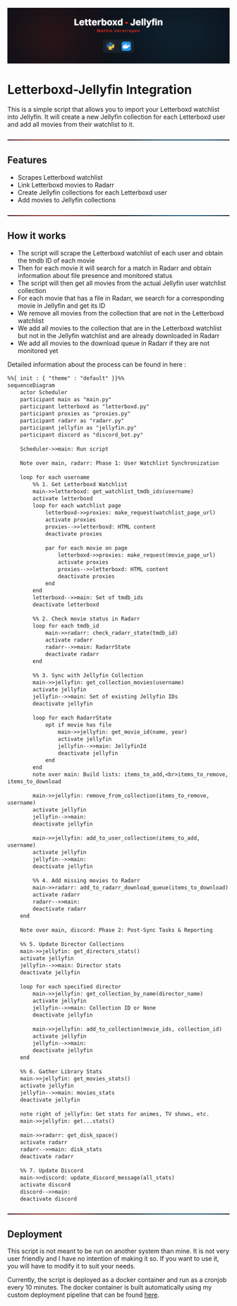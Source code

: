 ![ReadMe Banner](https://github.com/MathisVerstrepen/github-visual-assets/blob/main/banner/Letterboxd-Jellyfin.png?raw=true)

# Letterboxd-Jellyfin Integration

This is a simple script that allows you to import your Letterboxd watchlist into Jellyfin. It will create a new Jellyfin collection for each Letterboxd user and add all movies from their watchlist to it. 

![Splitter-1](https://raw.githubusercontent.com/MathisVerstrepen/github-visual-assets/main/splitter/splitter-1.png)

## Features

- Scrapes Letterboxd watchlist 
- Link Letterboxd movies to Radarr
- Create Jellyfin collections for each Letterboxd user
- Add movies to Jellyfin collections

![Splitter-1](https://raw.githubusercontent.com/MathisVerstrepen/github-visual-assets/main/splitter/splitter-1.png)

## How it works

- The script will scrape the Letterboxd watchlist of each user and obtain the tmdb ID of each movie
- Then for each movie it will search for a match in Radarr and obtain information about file presence and monitored status
- The script will then get all movies from the actual Jellyfin user watchlist collection 
- For each movie that has a file in Radarr, we search for a corresponding movie in Jellyfin and get its ID
- We remove all movies from the collection that are not in the Letterboxd watchlist
- We add all movies to the collection that are in the Letterboxd watchlist but not in the Jellyfin watchlist and are already downloaded in Radarr
- We add all movies to the download queue in Radarr if they are not monitored yet

Detailed information about the process can be found in here :

```mermaid
%%{ init : { "theme" : "default" }}%%
sequenceDiagram
    actor Scheduler
    participant main as "main.py"
    participant letterboxd as "letterboxd.py"
    participant proxies as "proxies.py"
    participant radarr as "radarr.py"
    participant jellyfin as "jellyfin.py"
    participant discord as "discord_bot.py"

    Scheduler->>main: Run script

    Note over main, radarr: Phase 1: User Watchlist Synchronization

    loop for each username
        %% 1. Get Letterboxd Watchlist
        main->>letterboxd: get_watchlist_tmdb_ids(username)
        activate letterboxd
        loop for each watchlist page
            letterboxd->>proxies: make_request(watchlist_page_url)
            activate proxies
            proxies-->>letterboxd: HTML content
            deactivate proxies
            
            par for each movie on page
                letterboxd->>proxies: make_request(movie_page_url)
                activate proxies
                proxies-->>letterboxd: HTML content
                deactivate proxies
            end
        end
        letterboxd-->>main: Set of tmdb_ids
        deactivate letterboxd

        %% 2. Check movie status in Radarr
        loop for each tmdb_id
            main->>radarr: check_radarr_state(tmdb_id)
            activate radarr
            radarr-->>main: RadarrState
            deactivate radarr
        end

        %% 3. Sync with Jellyfin Collection
        main->>jellyfin: get_collection_movies(username)
        activate jellyfin
        jellyfin-->>main: Set of existing Jellyfin IDs
        deactivate jellyfin

        loop for each RadarrState
            opt if movie has file
                main->>jellyfin: get_movie_id(name, year)
                activate jellyfin
                jellyfin-->>main: JellyfinId
                deactivate jellyfin
            end
        end
        note over main: Build lists: items_to_add,<br>items_to_remove, items_to_download

        main->>jellyfin: remove_from_collection(items_to_remove, username)
        activate jellyfin
        jellyfin-->>main: 
        deactivate jellyfin

        main->>jellyfin: add_to_user_collection(items_to_add, username)
        activate jellyfin
        jellyfin-->>main: 
        deactivate jellyfin

        %% 4. Add missing movies to Radarr
        main->>radarr: add_to_radarr_download_queue(items_to_download)
        activate radarr
        radarr-->>main: 
        deactivate radarr
    end

    Note over main, discord: Phase 2: Post-Sync Tasks & Reporting

    %% 5. Update Director Collections
    main->>jellyfin: get_directors_stats()
    activate jellyfin
    jellyfin-->>main: Director stats
    deactivate jellyfin
    
    loop for each specified director
        main->>jellyfin: get_collection_by_name(director_name)
        activate jellyfin
        jellyfin-->>main: Collection ID or None
        deactivate jellyfin

        main->>jellyfin: add_to_collection(movie_ids, collection_id)
        activate jellyfin
        jellyfin-->>main: 
        deactivate jellyfin
    end

    %% 6. Gather Library Stats
    main->>jellyfin: get_movies_stats()
    activate jellyfin
    jellyfin-->>main: movies_stats
    deactivate jellyfin
    
    note right of jellyfin: Get stats for animes, TV shows, etc.
    main->>jellyfin: get...stats()
    
    main->>radarr: get_disk_space()
    activate radarr
    radarr-->>main: disk_stats
    deactivate radarr

    %% 7. Update Discord
    main->>discord: update_discord_message(all_stats)
    activate discord
    discord-->>main: 
    deactivate discord
```

![Splitter-1](https://raw.githubusercontent.com/MathisVerstrepen/github-visual-assets/main/splitter/splitter-1.png)


## Deployment

This script is not meant to be run on another system than mine. It is not very user friendly and I have no intention of making it so. If you want to use it, you will have to modify it to suit your needs. 

Currently, the script is deployed as a docker container and run as a cronjob every 10 minutes. The docker container is built automatically using my custom deployment pipeline that can be found [here](https://github.com/MathisVerstrepen/ApolloLaunchCore).
